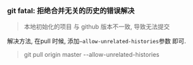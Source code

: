 ### git fatal: 拒绝合并无关的历史的错误解决  

> 本地初始化的项目 与 github 版本不一致, 导致无法提交     

解决方法, 在pull 时候, 添加`–allow-unrelated-histories`参数 即可.  

> git pull origin master --allow-unrelated-histories   


